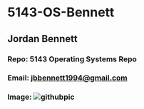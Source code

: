 # 5143-OS-Bennett
## Jordan Bennett

### Repo: 5143 Operating Systems Repo

### Email: jbbennett1994@gmail.com

### Image: ![githubpic](https://user-images.githubusercontent.com/78577680/148876368-3de1206c-dc5c-4bb3-b3dc-68c76fd40001.jpg)
